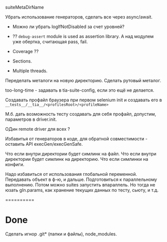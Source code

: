 suiteMetaDirName

Убрать использование генераторов, сделать все через async/await.

* Можно ли убрать logIfNotDisabled за счет уровней?

* ?? `debug-assert` module is used as assertion library.
А над модулем уже обертка, считающая pass, fail.

* Coverage ??

* Sections.

* Multiple threads.

Переделать металоги на новую директорию. Сделать рутовый металог.

too-long-time - задавать в tia-suite-config, если это ещё не делается.

Создавать профайл браузера при первом selenium init и создавать его в `__tests__/__tia__/<profilesRoot>/<profileName>`

М.б. дать возможность тесту создавать для себя профайл, допустим, параметров в driver.init.

ОДин remote driver для всех ?

Избавитья от генераторов в коде, для обратной совместимости - оставить API execGen/execGenSafe.

Что если внутри директории будет симлинк на файл.
Что если внутри директории будет симлинк на директорию.
Что если симлинки на конфиги.

Надо избавиться от использования глобальной переменной.
Передавать объект в ф-ю, и дальше. Подготовиться к параллельному выполнению.
Потом можно suites запустить впараллель.
Но тогда не юзать gIn.params, как хранение текущих данных по тесту, сьюту, и т.д.


==========

# Done

Сделать игнор .git* (папки и файлы), node_modules.
